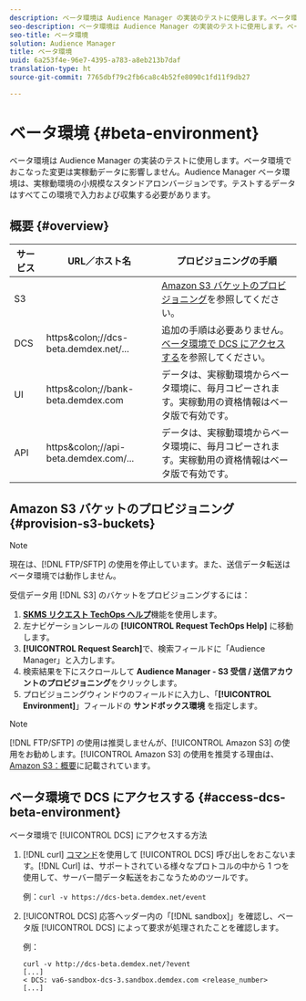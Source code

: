 ```yaml
---
description: ベータ環境は Audience Manager の実装のテストに使用します。ベータ環境でおこなった変更は実稼動データに影響しません。Audience Manager ベータ環境は、実稼動環境の小規模なスタンドアロンバージョンです。テストするデータはすべてこの環境で入力および収集する必要があります。
seo-description: ベータ環境は Audience Manager の実装のテストに使用します。ベータ環境でおこなった変更は実稼動データに影響しません。Audience Manager ベータ環境は、実稼動環境の小規模なスタンドアロンバージョンです。テストするデータはすべてこの環境で入力および収集する必要があります。
seo-title: ベータ環境
solution: Audience Manager
title: ベータ環境
uuid: 6a253f4e-96e7-4395-a783-a8eb213b7daf
translation-type: ht
source-git-commit: 7765dbf79c2fb6ca8c4b52fe8090c1fd11f9db27

---
```



# ベータ環境 {#beta-environment}

ベータ環境は Audience Manager の実装のテストに使用します。ベータ環境でおこなった変更は実稼動データに影響しません。Audience Manager ベータ環境は、実稼動環境の小規模なスタンドアロンバージョンです。テストするデータはすべてこの環境で入力および収集する必要があります。

## 概要 {#overview}

<!-- beta_environment_admin.xml -->

| サービス | URL／ホスト名 | プロビジョニングの手順 |
|--- |--- |--- |
| S3 |  | [Amazon S3 バケットのプロビジョニング](admin-beta-environment.md#provision-s3-buckets)を参照してください。 |
| DCS | https&amp;colon;//dcs-beta.demdex.net/... | 追加の手順は必要ありません。[ベータ環境で DCS にアクセスする](admin-beta-environment.md#access-dcs-beta-environment)を参照してください。 |
| UI | https&amp;colon;//bank-beta.demdex.com | データは、実稼動環境からベータ環境に、毎月コピーされます。実稼動用の資格情報はベータ版で有効です。 |
| API | https&amp;colon;//api-beta.demdex.com/... | データは、実稼動環境からベータ環境に、毎月コピーされます。実稼動用の資格情報はベータ版で有効です。 |

## Amazon S3 バケットのプロビジョニング {#provision-s3-buckets}

>[!NOTE]
>
>現在は、[!DNL FTP/SFTP] の使用を停止しています。また、送信データ転送はベータ環境では動作しません。

受信データ用 [!DNL S3] のバケットをプロビジョニングするには：

1. [**SKMS リクエスト TechOps ヘルプ**](https://skms.adobe.com/)機能を使用します。
1. 左ナビゲーションレールの **[!UICONTROL Request TechOps Help]** に移動します。
1. **[!UICONTROL Request Search]**&#x200B;で、検索フィールドに「Audience Manager」と入力します。
1. 検索結果を下にスクロールして **Audience Manager - S3 受信 / 送信アカウントのプロビジョニング**&#x200B;をクリックします。
1. プロビジョニングウィンドウのフィールドに入力し、「**[!UICONTROL Environment]**」フィールドの **サンドボックス環境** を指定します。

>[!NOTE]
>
>[!DNL FTP/SFTP] の使用は推奨しませんが、[!UICONTROL Amazon S3] の使用をお勧めします。[!UICONTROL Amazon S3] の使用を推奨する理由は、[Amazon S3：概要](https://docs.adobe.com/content/help/ja-JP/audience-manager/user-guide/reference/amazon-s3.html)に記載されています。

## ベータ環境で DCS にアクセスする {#access-dcs-beta-environment}

ベータ環境で [!UICONTROL DCS] にアクセスする方法

1. [!DNL curl] [コマンド](https://curl.haxx.se/docs/manpage.html)を使用して [!UICONTROL DCS] 呼び出しをおこないます。[!DNL Curl] は、サポートされている様々なプロトコルの中から 1 つを使用して、サーバー間データ転送をおこなうためのツールです。

   例：`curl -v https://dcs-beta.demdex.net/event`

1. [!UICONTROL DCS] 応答ヘッダー内の「[!DNL sandbox]」を確認し、ベータ版 [!UICONTROL DCS] によって要求が処理されたことを確認します。

   例：

   ```
   curl -v http://dcs-beta.demdex.net/?event
   [...]
   < DCS: va6-sandbox-dcs-3.sandbox.demdex.com <release_number>
   [...]
   ```

<!--
1. Determine the load balancer's endpoint IP addresses.

   Run the `dig` [command](https://en.wikipedia.org/wiki/Dig_(command)) to determine the IP address of the nearest load balancer. The `dig` command queries the Domain Name System and returns the name and IP addresses of the Audience Manager [!UICONTROL Data Collection Servers (DCS)].

   ```
   dig dcs-beta.demdex.net
   ...
   dcs-sandbox-1754093861.us-east-1.elb.amazonaws.com. 60 IN A 52.87.15.51
   dcs-sandbox-1754093861.us-east-1.elb.amazonaws.com. 60 IN A 50.16.150.8
   dcs-sandbox-1754093861.us-east-1.elb.amazonaws.com. 60 IN A 52.2.228.100
   ```

1. Using one of the addresses in the above table, add a static DNS entry in the [!DNL `/etc/hosts`] file.

   On Windows, modify [!DNL `c:\WINDOWS\system32\drivers\etc\hosts`].

   For example:

[!DNL `52.87.15.51 samplepartner.demdex.net`]

   >[!NOTE]
   >
   >The addresses change occasionally, so you must keep your [!DNL /etc/hosts] file up to date.

   Additionally, if you need to set up ID synchronization, you must add a similar entry for [!DNL dpm.demdex.net.]

[!DNL `52.87.15.51 dpm.demdex.net`] [!DNL]. 

1. Make a [!UICONTROL DCS] call, using the `curl` [command](https://curl.haxx.se/docs/manpage.html). Curl is a tool to transfer data from or to a server, using one of many supported protocols.

   For example:

[!DNL `https://<domain>/event?product=camera`] 

1. Verify that your request was served by the beta [!UICONTROL DCS] by looking for "sandbox" in the [!UICONTROL DCS] response header.

   For example:

   ```
   curl -v https://dcs-beta.demdex.net/?event
   [...]
   < DCS: va6-sandbox-dcs-3.sandbox.demdex.com <release_number>
   [...]
   ```
-->